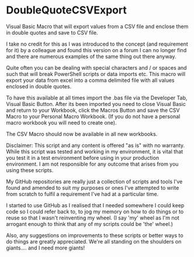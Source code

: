 # DoubleQuoteCSVExport
Visual Basic Macro that will export values from a CSV file and enclose them in double quotes and save to CSV file.

I take no credit for this as I was introduced to the concept (and requirement for it) by a colleague and found this version on a forum I can no longer find and there are numerous examples of the same thing out there anyway.

Quite often you can be dealing with special characters and / or spaces and such that will break PowerShell scripts or data imports etc.  This macro will export your data from excel into a comma delimited file with all values enclosed in double quotes.  

To have this available at all times import the .bas file via the Developer Tab, Visual Basic Button.  After its been imported you need to close Visual Basic and return to your Workbook, click the Macros Button and save the CSV Macro to your Personal Macro Workbook. (If you do not have a personal macro workbook you will need to create one).

The CSV Macro should now be available in all new workbooks.

Disclaimer: This script and any content is offered "as is" with no warranty. While this script was tested and working in my environment, it is vital that you test it in a test environment before using in your production environment. I am not responsible for any outcome that arises from you using these scripts.

My GitHub repositories are really just a collection of scripts and tools I've found and amended to suit my purposes or ones I've attempted to write from scratch to fulfil a requirement I've had at a particular time.

I started to use GitHub as I realised that I needed somewhere I could keep code so I could refer back to, to jog my memory on how to do things or to reuse so that I wasn't reinventing my wheel. (I say 'my' wheel as I'm not arrogant enough to think that any of my scripts could be 'the' wheel.)

Also, any suggestions on improvements to these scripts or better ways to do things are greatly appreciated. We're all standing on the shoulders on giants.... and I need more giants!
